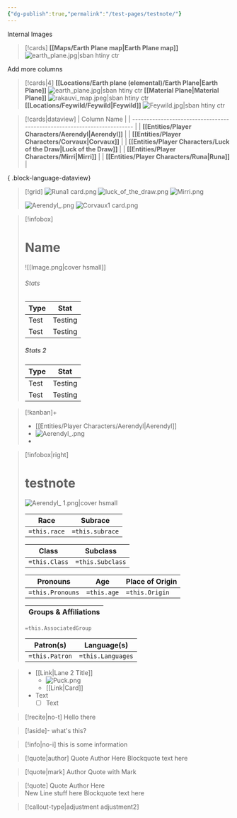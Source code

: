 ```yaml
---
{"dg-publish":true,"permalink":"/test-pages/testnote/"}
---
```


Internal Images
> [!cards]
> **[[Maps/Earth Plane map\|Earth Plane map]]**
>  ![earth_plane.jpg|sban htiny ctr](/img/user/Images/Maps/earth_plane.jpg)

Add more columns
> [!cards|4]
> **[[Locations/Earth plane (elemental)/Earth Plane\|Earth Plane]]**
> ![earth_plane.jpg|sban htiny ctr](/img/user/Images/Maps/earth_plane.jpg)
> **[[Material Plane\|Material Plane]]**
> ![rakauvi_map.jpeg|sban htiny ctr](/img/user/Images/Maps/rakauvi_map.jpeg)
> **[[Locations/Feywild/Feywild\|Feywild]]**
> ![Feywild.jpg|sban htiny ctr](/img/user/Images/Maps/Feywild.jpg)

> [!cards|dataview]
>  | Column Name                                                              |
> | ------------------------------------------------------------------------ |
> | **[[Entities/Player Characters/Aerendyl\|Aerendyl]]**                 |
> | **[[Entities/Player Characters/Corvaux\|Corvaux]]**                   |
> | **[[Entities/Player Characters/Luck of the Draw\|Luck of the Draw]]** |
> | **[[Entities/Player Characters/Mirri\|Mirri]]**                       |
> | **[[Entities/Player Characters/Runa\|Runa]]**                         |
> 
{ .block-language-dataview}





> [!grid]
> ![Runa1 card.png](/img/user/Images/Creatures/Runa1%20card.png)
> ![luck_of_the_draw.png](/img/user/Images/Creatures/luck_of_the_draw.png)
> ![Mirri.png](/img/user/Images/Creatures/Mirri.png)
> 
> ![Aerendyl_.png](/img/user/Images/Creatures/Aerendyl_.png)
> ![Corvaux1 card.png](/img/user/Images/Creatures/Corvaux1%20card.png)

> [!infobox]
> # Name
> ![[Image.png\|cover hsmall]]
> ###### Stats
> | Type |  Stat |
> | ---- | ---- |
> | Test | Testing |
> | Test | Testing |
> 
> ##### Stats 2
> | Type | Stat |
> | ---- | ---- |
> | Test | Testing |
> | Test | Testing |

> [!kanban]+ 
>  -  [[Entities/Player Characters/Aerendyl\|Aerendyl]] 
> 	- ![Aerendyl_.png](/img/user/Images/Creatures/Aerendyl_.png) 
> 	- 
<div class="transclusion internal-embed is-loaded"><div class="markdown-embed">



> [!infobox|right]
> # testnote
> ![Aerendyl_ 1.png|cover hsmall](/img/user/Images/Creatures/Aerendyl_%201.png)
> 
> 
> Race | Subrace |
> ---|---|
> `=this.race` | `=this.subrace` |
> 
> Class | Subclass |
> ---|---|
> `=this.Class` | `=this.Subclass` |
> 
> Pronouns|Age|Place of Origin| 
> ---|---|---|
> `=this.Pronouns`|`=this.age`|`=this.Origin`|
> 
> Groups & Affiliations|
> ---|
> `=this.AssociatedGroup`
> 
> Patron(s)|Language(s)| 
> ---|---|
> `=this.Patron`|`=this.Languages`| 

</div></div>
 
> - [[Link\|Lane 2 Title]] 
> 	- ![Puck.png](/img/user/Images/Creatures/Puck.png) 
> 	- [[Link\|Card]] 
> - Text 
> 	- [ ] Text



> [!recite|no-t]
> Hello there

> [!aside]-
> what's this?

> [!info|no-i]
> this is some information

> [!quote|author] Quote Author Here
> Blockquote text here

> [!quote|mark] Author
> Quote with Mark

> [!quote] Quote Author Here <br>New Line stuff here
> Blockquote text here


> [!callout-type|adjustment adjustment2]

